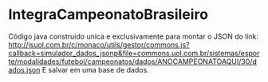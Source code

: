 # IntegraCampeonatoBrasileiro
Código java construido unica e exclusivamente para montar o JSON do link:
http://jsuol.com.br/c/monaco/utils/gestor/commons.js?callback=simulador_dados_jsonp&file=commons.uol.com.br/sistemas/esporte/modalidades/futebol/campeonatos/dados/ANOCAMPEONATOAQUI/30/dados.json
E salvar em uma base de dados.
